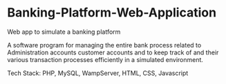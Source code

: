 # Banking-Platform-Web-Application
Web app to simulate a banking platform

A software program for managing the entire bank process related to Administration accounts customer accounts and to keep track of and their various transaction processes efficiently in a simulated environment.

Tech Stack: PHP, MySQL, WampServer, HTML, CSS, Javascript
